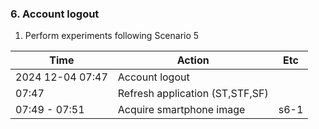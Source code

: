 ### 6. Account logout
1. Perform experiments following Scenario 5

|Time|Action|Etc|
|------|---|---|
|2024 12-04 07:47|Account logout||
|07:47|Refresh application (ST,STF,SF)||
|07:49 - 07:51|Acquire smartphone image|s6-1|
